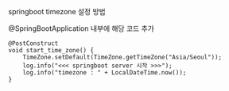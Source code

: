 springboot timezone 설정 방법

@SpringBootApplication 내부에 해당 코드 추가 


	@PostConstruct
	void start_time_zone() {
		TimeZone.setDefault(TimeZone.getTimeZone("Asia/Seoul"));
		log.info("<<< springboot server 시작 >>>");
		log.info("timezone : " + LocalDateTime.now());
	}
